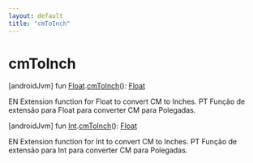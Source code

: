 ```yaml
---
layout: default
title: "cmToInch"
---
```


# cmToInch

[androidJvm]
fun [Float](https://kotlinlang.org/api/core/kotlin-stdlib/kotlin/-float/index.html).[cmToInch](cm-to-inch.md)(): [Float](https://kotlinlang.org/api/core/kotlin-stdlib/kotlin/-float/index.html)

EN Extension function for Float to convert CM to Inches. PT Função de extensão para Float para converter CM para Polegadas.

[androidJvm]
fun [Int](https://kotlinlang.org/api/core/kotlin-stdlib/kotlin/-int/index.html).[cmToInch](cm-to-inch.md)(): [Float](https://kotlinlang.org/api/core/kotlin-stdlib/kotlin/-float/index.html)

EN Extension function for Int to convert CM to Inches. PT Função de extensão para Int para converter CM para Polegadas.